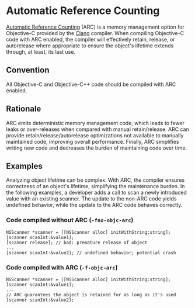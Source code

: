 # Automatic Reference Counting

[Automatic Reference Counting](https://clang.llvm.org/docs/AutomaticReferenceCounting.html) (ARC) is a memory management option for Objective-C provided by the [Clang](https://clang.llvm.org) compiler. When compiling Objective-C code with ARC enabled, the compiler will effectively retain, release, or autorelease where appropriate to ensure the object's lifetime extends through, at least, its last use.

## Convention

All Objective-C and Objective-C++ code should be compiled with ARC enabled.

## Rationale

ARC emits deterministic memory management code, which leads to fewer leaks or over-releases when compared with manual retain/release. ARC can provide retain/release/autorelease optimizations not available to manually maintained code, improving overall performance. Finally, ARC simplifies writing new code and decreases the burden of maintaining code over time.

## Examples
Analyzing object lifetime can be complex. With ARC, the compiler ensures correctness of an object's lifetime, simplifying the maintenance burden. In the following examples, a developer adds a call to scan a newly introduced value with an existing scanner. The update to the non-ARC code yields undefined behavior, while the update to the ARC code behaves correctly.

### Code compiled without ARC (`-fno-objc-arc`)

```obj-c
NSScanner *scanner = [[NSScanner alloc] initWithString:string];
[scanner scanInt:&value1];
[scanner release]; // bad: premature release of object
...
[scanner scanInt:&value2]; // undefined behavior; potential crash
```

### Code compiled with ARC (`-f-objc-arc`)

```obj-c
NSScanner *scanner = [[NSScanner alloc] initWithString:string];
[scanner scanInt:&value1];
...
// ARC guarantees the object is retained for as long as it's used
[scanner scanInt:&value2];
```
